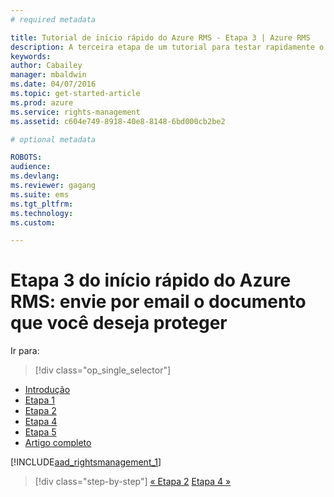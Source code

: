 ```yaml
---
# required metadata

title: Tutorial de início rápido do Azure RMS - Etapa 3 | Azure RMS
description: A terceira etapa de um tutorial para testar rapidamente o Microsoft Azure Rights Management para sua organização em apenas 5 etapas que devem levar menos de 15 minutos.
keywords:
author: Cabailey
manager: mbaldwin
ms.date: 04/07/2016
ms.topic: get-started-article
ms.prod: azure
ms.service: rights-management
ms.assetid: c604e749-8918-40e8-8148-6bd000cb2be2

# optional metadata

ROBOTS: 
audience:
ms.devlang:
ms.reviewer: gagang
ms.suite: ems
ms.tgt_pltfrm:
ms.technology:
ms.custom:

---
```



# Etapa 3 do início rápido do Azure RMS: envie por email o documento que você deseja proteger

Ir para: 
> [!div class="op_single_selector"]
- [Introdução](rms-quickstart-intro.md)
- [Etapa 1](tutorial-step1.md)
- [Etapa 2](tutorial-step2.md)
- [Etapa 4](tutorial-step4.md)
- [Etapa 5](tutorial-step5.md)
- [Artigo completo](rms-quickstart.md)

[!INCLUDE[aad_rightsmanagement_1](../includes/tutorial-step3-include.md)] 

>[!div class="step-by-step"]
[« Etapa 2](tutorial-step2.md)
[Etapa 4 »](tutorial-step4.md)

<!--HONumber=Apr16_HO3-->



